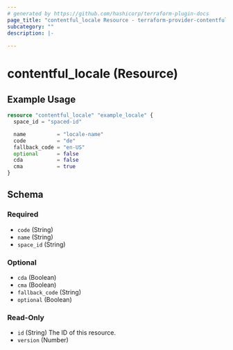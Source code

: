 ```yaml
---
# generated by https://github.com/hashicorp/terraform-plugin-docs
page_title: "contentful_locale Resource - terraform-provider-contentful"
subcategory: ""
description: |-
  
---
```


# contentful_locale (Resource)



## Example Usage

```terraform
resource "contentful_locale" "example_locale" {
  space_id = "spaced-id"

  name          = "locale-name"
  code          = "de"
  fallback_code = "en-US"
  optional      = false
  cda           = false
  cma           = true
}
```

<!-- schema generated by tfplugindocs -->
## Schema

### Required

- `code` (String)
- `name` (String)
- `space_id` (String)

### Optional

- `cda` (Boolean)
- `cma` (Boolean)
- `fallback_code` (String)
- `optional` (Boolean)

### Read-Only

- `id` (String) The ID of this resource.
- `version` (Number)
